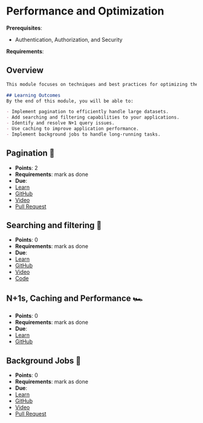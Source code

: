 # Performance and Optimization

**Prerequisites**:
- Authentication, Authorization, and Security

**Requirements**:
<!-- none -->

## Overview
```md
This module focuses on techniques and best practices for optimizing the performance of your web applications. You will learn how to implement pagination, searching and filtering, handle N+1 queries, use caching, and manage background jobs. These skills are essential for building scalable and efficient applications.

## Learning Outcomes
By the end of this module, you will be able to:

- Implement pagination to efficiently handle large datasets.
- Add searching and filtering capabilities to your applications.
- Identify and resolve N+1 query issues.
- Use caching to improve application performance.
- Implement background jobs to handle long-running tasks.
```

## Pagination 📄
- **Points**: 2
- **Requirements**:  mark as done
- **Due**:
- [Learn](https://learn.firstdraft.com/lessons/440-pagination)
- [GitHub](https://github.com/DPI-WE/pagination)
- [Video](https://youtu.be/zxtc5Ye-TkY)
- [Pull Request](https://github.com/DPI-WE/readit/pull/13)

## Searching and filtering 🔎
- **Points**: 0
- **Requirements**:  mark as done
- **Due**: 
- [Learn](https://learn.firstdraft.com/lessons/208-ransack)
- [GitHub](https://github.com/appdev-lessons/ransack)
- [Video](https://youtu.be/QXwLYIXMF40)
- [Code](https://github.com/DPI-WE/readit/pull/6)

## N+1s, Caching and Performance 🏎️
- **Points**: 0
- **Requirements**:  mark as done
- **Due**: 
- [Learn](https://learn.firstdraft.com/lessons/299-rails-performance)
- [GitHub](https://github.com/DPI-WE/rails-performance)

## Background Jobs 🦸
- **Points**: 0
- **Requirements**:  mark as done
- **Due**: 
- [Learn](https://learn.firstdraft.com/lessons/351-background-jobs)
- [GitHub](https://github.com/DPI-WE/background-jobs)
- [Video](https://youtu.be/yFZ8fA5ulTs)
- [Pull Request](https://github.com/DPI-WE/readit/pull/25)
